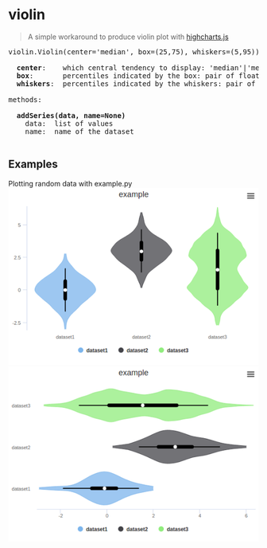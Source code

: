 # violin
> A simple workaround to produce violin plot with [highcharts.js](http://www.highcharts.js)  
  
<pre>
violin.Violin(center='median', box=(25,75), whiskers=(5,95))

  <b>center</b>:    which central tendency to display: 'median'|'mean'
  <b>box</b>:       percentiles indicated by the box: pair of floats in range of [0,100]
  <b>whiskers</b>:  percentiles indicated by the whiskers: pair of floats in range of [0,100]

methods:

  <b>addSeries(data, name=None)</b>
    data:  list of values
    name:  name of the dataset

</pre>
  
## Examples
Plotting random data with example.py    
![example2](img/example2.png)
![example1](img/example1.png)
